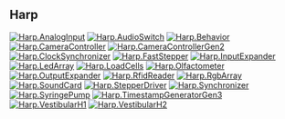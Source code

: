 ## Harp

[![Harp.AnalogInput](https://github.com/NgrDavid/device.analoginput/actions/workflows/Harp.AnalogInput.yml/badge.svg)](https://github.com/NgrDavid/device.analoginput/actions/workflows/Harp.AnalogInput.yml)
[![Harp.AudioSwitch](https://github.com/NgrDavid/device.audioswitch/actions/workflows/Harp.AudioSwitch.yml/badge.svg)](https://github.com/NgrDavid/device.audioswitch/actions/workflows/Harp.AudioSwitch.yml)
[![Harp.Behavior](https://github.com/NgrDavid/device.behavior/actions/workflows/Harp.Behavior.yml/badge.svg)](https://github.com/NgrDavid/device.behavior/actions/workflows/Harp.Behavior.yml)
[![Harp.CameraController](https://github.com/NgrDavid/device.cameracontroller/actions/workflows/Harp.CameraController.yml/badge.svg)](https://github.com/NgrDavid/device.cameracontroller/actions/workflows/Harp.CameraController.yml)
[![Harp.CameraControllerGen2](https://github.com/NgrDavid/device.cameracontrollergen2/actions/workflows/Harp.CameraControllerGen2.yml/badge.svg)](https://github.com/NgrDavid/device.cameracontrollergen2/actions/workflows/Harp.CameraControllerGen2.yml)
[![Harp.ClockSynchronizer](https://github.com/NgrDavid/device.clocksynchronizer/actions/workflows/Harp.ClockSynchronizer.yml/badge.svg)](https://github.com/NgrDavid/device.clocksynchronizer/actions/workflows/Harp.ClockSynchronizer.yml)
[![Harp.FastStepper](https://github.com/NgrDavid/device.faststepper/actions/workflows/Harp.FastStepper.yml/badge.svg)](https://github.com/NgrDavid/device.faststepper/actions/workflows/Harp.FastStepper.yml)
[![Harp.InputExpander](https://github.com/NgrDavid/device.inputexpander/actions/workflows/Harp.InputExpander.yml/badge.svg)](https://github.com/NgrDavid/device.inputexpander/actions/workflows/Harp.InputExpander.yml)
[![Harp.LedArray](https://github.com/NgrDavid/device.ledarray/actions/workflows/Harp.LedArray.yml/badge.svg)](https://github.com/NgrDavid/device.ledarray/actions/workflows/Harp.LedArray.yml)
[![Harp.LoadCells](https://github.com/NgrDavid/device.loadcells/actions/workflows/Harp.LoadCells.yml/badge.svg)](https://github.com/NgrDavid/device.loadcells/actions/workflows/Harp.LoadCells.yml)
[![Harp.Olfactometer](https://github.com/NgrDavid/device.olfactometer/actions/workflows/Harp.Olfactometer.yml/badge.svg)](https://github.com/NgrDavid/device.olfactometer/actions/workflows/Harp.Olfactometer.yml)
[![Harp.OutputExpander](https://github.com/NgrDavid/device.outputexpander/actions/workflows/Harp.OutputExpander.yml/badge.svg)](https://github.com/NgrDavid/device.outputexpander/actions/workflows/Harp.OutputExpander.yml)
[![Harp.RfidReader](https://github.com/NgrDavid/device.rfidreader/actions/workflows/Harp.RfidReader.yml/badge.svg)](https://github.com/NgrDavid/device.rfidreader/actions/workflows/Harp.RfidReader.yml)
[![Harp.RgbArray](https://github.com/NgrDavid/device.rgbarray/actions/workflows/Harp.RgbArray.yml/badge.svg)](https://github.com/NgrDavid/device.rgbarray/actions/workflows/Harp.RgbArray.yml)
[![Harp.SoundCard](https://github.com/NgrDavid/device.soundcard/actions/workflows/Harp.SoundCard.yml/badge.svg)](https://github.com/NgrDavid/device.soundcard/actions/workflows/Harp.SoundCard.yml)
[![Harp.StepperDriver](https://github.com/NgrDavid/device.stepperdriver/actions/workflows/Harp.StepperDriver.yml/badge.svg)](https://github.com/NgrDavid/device.stepperdriver/actions/workflows/Harp.StepperDriver.yml)
[![Harp.Synchronizer](https://github.com/NgrDavid/device.synchronizer/actions/workflows/Harp.Synchronizer.yml/badge.svg)](https://github.com/NgrDavid/device.synchronizer/actions/workflows/Harp.Synchronizer.yml)
[![Harp.SyringePump](https://github.com/NgrDavid/device.syringepump/actions/workflows/Harp.SyringePump.yml/badge.svg)](https://github.com/NgrDavid/device.syringepump/actions/workflows/Harp.SyringePump.yml)
[![Harp.TimestampGeneratorGen3](https://github.com/NgrDavid/device.timestampgeneratorgen3/actions/workflows/Harp.TimestampGeneratorGen3.yml/badge.svg)](https://github.com/NgrDavid/device.timestampgeneratorgen3/actions/workflows/Harp.TimestampGeneratorGen3.yml)
[![Harp.VestibularH1](https://github.com/NgrDavid/device.vestibularH1/actions/workflows/Harp.VestibularH1.yml/badge.svg)](https://github.com/NgrDavid/device.vestibularH1/actions/workflows/Harp.VestibularH1.yml)
[![Harp.VestibularH2](https://github.com/NgrDavid/device.vestibularH2/actions/workflows/Harp.VestibularH2.yml/badge.svg)](https://github.com/NgrDavid/device.vestibularH2/actions/workflows/Harp.VestibularH2.yml)
